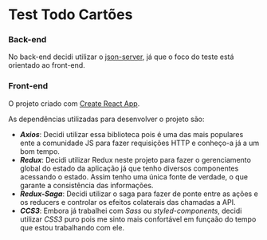 # Test Todo Cartões

### Back-end
No back-end decidi utilizar o [json-server](https://github.com/typicode/json-server), já que o foco do teste está orientado ao front-end. 

### Front-end
O projeto criado com [Create React App](https://github.com/facebook/create-react-app). 

As dependências utilizadas para desenvolver o projeto são:

* ***Axios***: Decidi utilizar essa biblioteca pois é uma das mais populares ente a comunidade JS para fazer requisições HTTP e conheço-a já a um bom tempo.
* ***Redux***: Decidi utilizar Redux neste projeto para fazer o gerenciamento global do estado da aplicação já que tenho diversos componentes acessando o estado. Assim tenho uma única fonte de verdade, o que garante a consistência das informações.
* ***Redux-Saga***: Decidi utilizar o saga para fazer de ponte entre as ações e os reducers e controlar os efeitos colaterais das chamadas a API.
* ***CCS3***: Embora já trabalhei com *Sass* ou *styled-components*, decidi utilizar *CSS3* puro pois me sinto mais confortável em funçaão do tempo que estou trabalhando com ele. 
